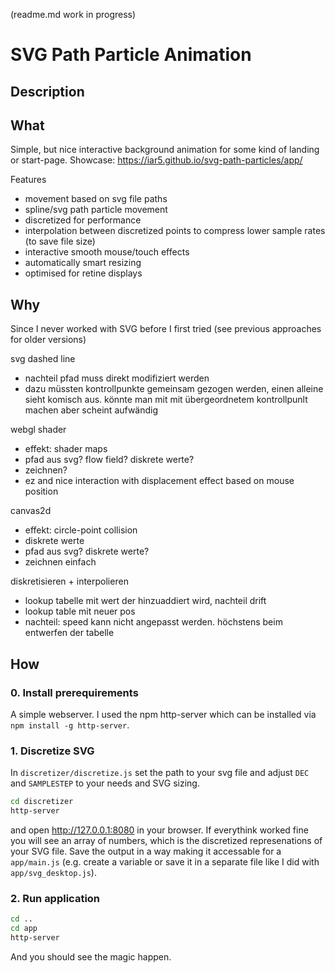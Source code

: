 (readme.md work in progress)

# SVG Path Particle Animation

## Description

## What

Simple, but nice interactive background animation for some kind of landing or start-page.
Showcase: https://iar5.github.io/svg-path-particles/app/

Features
 - movement based on svg file paths
 - spline/svg path particle movement
 - discretized for performance
 - interpolation between discretized points to compress lower sample rates (to save file size)
 - interactive smooth mouse/touch effects
 - automatically smart resizing 
 - optimised for retine displays

## Why

Since I never worked with SVG before I first tried 
(see previous approaches for older versions)

svg dashed line
- nachteil pfad muss direkt modifiziert werden
- dazu müssten kontrollpunkte gemeinsam gezogen werden, einen alleine sieht komisch aus. könnte man mit mit übergeordnetem kontrollpunlt machen aber scheint aufwändig

webgl shader
- effekt: shader maps
- pfad aus svg? flow field? diskrete werte?
- zeichnen?
- ez and nice interaction with displacement effect based on mouse position

canvas2d
- effekt: circle-point collision
- diskrete werte
- pfad aus svg? diskrete werte?
- zeichnen einfach

diskretisieren + interpolieren
- lookup tabelle mit wert der hinzuaddiert wird, nachteil drift
- lookup table mit neuer pos
- nachteil: speed kann nicht angepasst werden. höchstens beim entwerfen der tabelle

## How

### 0. Install prerequirements

A simple webserver. I used the npm http-server which can be installed via `npm install -g http-server`.


### 1. Discretize SVG

In `discretizer/discretize.js` set the path to your svg file and adjust `DEC` and `SAMPLESTEP` to your needs and SVG sizing.

``` bash
cd discretizer
http-server
```

and open http://127.0.0.1:8080 in your browser. If everythink worked fine you will see an array of numbers, which is the discretized represenations of your SVG file. Save the output in a way making it accessable for a `app/main.js` (e.g. create a variable or save it in a separate file like I did with `app/svg_desktop.js`).

### 2. Run application

``` bash
cd ..
cd app
http-server
```

And you should see the magic happen. 
